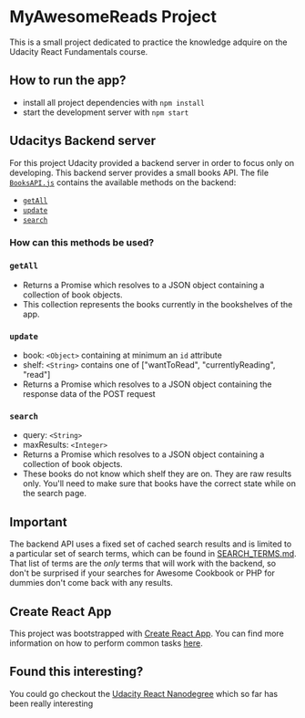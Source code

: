 # MyAwesomeReads Project

This is a small project dedicated to practice the knowledge adquire on the Udacity React Fundamentals course. 


## How to run the app?

* install all project dependencies with `npm install`
* start the development server with `npm start`


## Udacitys Backend server

For this project Udacity provided a backend server in order to focus only on  developing. This backend server provides a small books API. The file [`BooksAPI.js`](src/BooksAPI.js) contains the available methods on the backend:

* [`getAll`](#getall)
* [`update`](#update)
* [`search`](#search)


### How can this methods be used?
### `getAll`

* Returns a Promise which resolves to a JSON object containing a collection of book objects.
* This collection represents the books currently in the bookshelves of the app.

### `update`

* book: `<Object>` containing at minimum an `id` attribute
* shelf: `<String>` contains one of ["wantToRead", "currentlyReading", "read"]  
* Returns a Promise which resolves to a JSON object containing the response data of the POST request

### `search`

* query: `<String>`
* maxResults: `<Integer>` 
* Returns a Promise which resolves to a JSON object containing a collection of book objects.
* These books do not know which shelf they are on. They are raw results only. You'll need to make sure that books have the correct state while on the search page.

## Important
The backend API uses a fixed set of cached search results and is limited to a particular set of search terms, which can be found in [SEARCH_TERMS.md](SEARCH_TERMS.md). That list of terms are the _only_ terms that will work with the backend, so don't be surprised if your searches for Awesome Cookbook or PHP for dummies  don't come back with any results.

## Create React App

This project was bootstrapped with [Create React App](https://github.com/facebookincubator/create-react-app). You can find more information on how to perform common tasks [here](https://github.com/facebookincubator/create-react-app/blob/master/packages/react-scripts/template/README.md).

## Found this interesting?
You could go checkout the [Udacity React Nanodegree](https://www.udacity.com/course/react-nanodegree--nd019) which so far has been really interesting